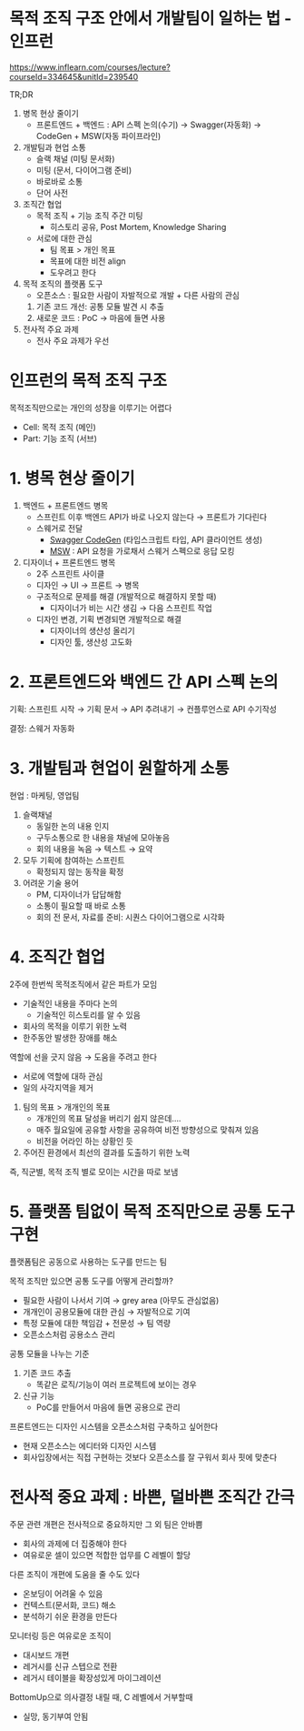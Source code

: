 # 목적 조직 구조 안에서 개발팀이 일하는 법 - 인프런

https://www.inflearn.com/courses/lecture?courseId=334645&unitId=239540

TR;DR

1. 병목 현상 줄이기
    - 프론트엔드 + 백엔드 : API 스펙 논의(수기) → Swagger(자동화) → CodeGen + MSW(자동 파이프라인)
2. 개발팀과 현업 소통
    - 슬랙 채널 (미팅 문서화)
    - 미팅 (문서, 다이어그램 준비)
    - 바로바로 소통
    - 단어 사전
3. 조직간 협업
    - 목적 조직 + 기능 조직 주간 미팅
        - 히스토리 공유, Post Mortem, Knowledge Sharing
    - 서로에 대한 관심
        - 팀 목표 > 개인 목표
        - 목표에 대한 비전 align
        - 도우려고 한다
4. 목적 조직의 플랫폼 도구
    - 오픈소스 : 필요한 사람이 자발적으로 개발 + 다른 사람의 관심
    1. 기존 코드 개선: 공통 모듈 발견 시 추출
    2. 새로운 코드 : PoC → 마음에 들면 사용
5. 전사적 주요 과제
    - 전사 주요 과제가 우선


# 인프런의 목적 조직 구조
목적조직만으로는 개인의 성장을 이루기는 어렵다
- Cell: 목적 조직 (메인)
- Part: 기능 조직 (서브)

# 1. 병목 현상 줄이기
1. 백엔드 + 프론트엔드 병목
    - 스프린트 이후 백엔드 API가 바로 나오지 않는다 → 프론트가 기다린다
    - 스웨거로 전달
        - [Swagger CodeGen](https://www.youtube.com/watch?v=mhGz8q-aOZ0&ab_channel=%EC%9D%B8%ED%94%84%EB%9F%B0inflearn) (타입스크립트 타입, API 클라이언트 생성)
        - [MSW](https://mswjs.io/) : API 요청을 가로채서 스웨거 스펙으로 응답 모킹
2. 디자이너 + 프론트엔드 병목
    - 2주 스프린트 사이클
    - 디자인 → UI → 프론트 → 병목
    - 구조적으로 문제를 해결 (개발적으로 해결하지 못할 때)
        - 디자이너가 비는 시간 생김 → 다음 스프린트 작업
    - 디자인 변경, 기획 변경되면 개발적으로 해결
        - 디자이너의 생산성 올리기
        - 디자인 툴, 생산성 고도화

# 2. 프론트엔드와 백엔드 간 API 스펙 논의

기획: 스프린트 시작 → 기획 문서 → API 추려내기 → 컨플루언스로 API 수기작성

결정: 스웨거 자동화

# 3. 개발팀과 현업이 원할하게 소통
현업 : 마케팅, 영업팀

1. 슬랙채널
    - 동일한 논의 내용 인지
    - 구두소통으로 한 내용을 채널에 모아놓음
    - 회의 내용을 녹음 → 텍스트 → 요약
2. 모두 기획에 참여하는 스프린트
    - 확정되지 않는 동작을 확정
3. 어려운 기술 용어
    - PM, 디자이너가 답답해함
    - 소통이 필요할 때 바로 소통
    - 회의 전 문서, 자료를 준비: 시퀀스 다이어그램으로 시각화

# 4. 조직간 협업
2주에 한번씩 목적조직에서 같은 파트가 모임

- 기술적인 내용을 주마다 논의
    - 기술적인 히스토리를 알 수 있음
- 회사의 목적을 이루기 위한 노력
- 한주동안 발생한 장애를 해소

역할에 선을 긋지 않음 → 도움을 주려고 한다

- 서로에 역할에 대하 관심
- 일의 사각지역을 제거
1. 팀의 목표 > 개개인의 목표 
    - 개개인의 목표 달성을 버리기 쉽지 않은데….
    - 매주 월요일에 공유할 사항을 공유하여 비전 방향성으로 맞춰져 있음
    - 비전을 어라인 하는 상황인 듯
2. 주어진 환경에서 최선의 결과를 도출하기 위한 노력

즉, 직군별, 목적 조직 별로 모이는 시간을 따로 보냄

# 5. 플랫폼 팀없이 목적 조직만으로 공통 도구 구현

플랫폼팀은 공동으로 사용하는 도구를 만드는 팀

목적 조직만 있으면 공통 도구를 어떻게 관리할까?

- 필요한 사람이 나서서 기여 → grey area (아무도 관심없음)
- 개개인이 공용모듈에 대한 관심 → 자발적으로 기여
- 특정 모듈에 대한 책임감 + 전문성 → 팀 역량
- 오픈소스처럼 공용소스 관리

공통 모듈을 나누는 기준

1. 기존 코드 추출
    - 똑같은 로직/기능이 여러 프로젝트에 보이는 경우
2. 신규 기능
    - PoC를 만들어서 마음에 들면 공용으로 관리

프론트엔드는 디자인 시스템을 오픈소스처럼 구축하고 싶어한다

- 현재 오픈소스는 에디터와 디자인 시스템
- 회사입장에서는 직접 구현하는 것보다 오픈소스를 잘 구워서 회사 핏에 맞춘다

# 전사적 중요 과제 : 바쁜, 덜바쁜 조직간 간극

주문 관련 개편은 전사적으로 중요하지만 그 외 팀은 안바쁨

- 회사의 과제에 더 집중해야 한다
- 여유로운 셀이 있으면 적합한 업무를 C 레벨이 할당

다른 조직이 개편에 도움을 줄 수도 있다

- 온보딩이 어려울 수 있음
- 컨텍스트(문서화, 코드) 해소
- 분석하기 쉬운 환경을 만든다

모니터링 등은 여유로운 조직이

- 대시보드 개편
- 레거시를 신규 스텝으로 전환
- 레거시 테이블을 확장성있게 마이그레이션

BottomUp으로 의사결정 내릴 때, C 레벨에서 거부할때

- 실망, 동기부여 안됨
